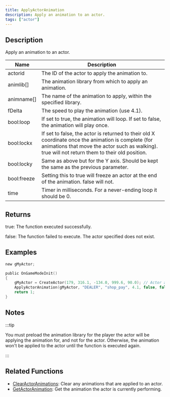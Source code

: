 ```yaml
---
title: ApplyActorAnimation
description: Apply an animation to an actor.
tags: ["actor"]
---
```


<VersionWarn version='SA-MP 0.3.7' />

## Description

Apply an animation to an actor.

| Name        | Description                                                                                                                                                                                            |
| ----------  | ------------------------------------------------------------------------------------------------------------------------------------------------------------------------------------------------------ |
| actorid     | The ID of the actor to apply the animation to.                                                                                                                                                         |
| animlib[]   | The animation library from which to apply an animation.                                                                                                                                                |
| animname[]  | The name of the animation to apply, within the specified library.                                                                                                                                      |
| fDelta      | The speed to play the animation (use 4.1).                                                                                                                                                             |
| bool:loop   | If set to true, the animation will loop. If set to false, the animation will play once.                                                                                                                |
| bool:lockx  | If set to false, the actor is returned to their old X coordinate once the animation is complete (for animations that move the actor such as walking). true will not return them to their old position. |
| bool:locky  | Same as above but for the Y axis. Should be kept the same as the previous parameter.                                                                                                                   |
| bool:freeze | Setting this to true will freeze an actor at the end of the animation. false will not.                                                                                                                 |
| time        | Timer in milliseconds. For a never-ending loop it should be 0.                                                                                                                                         |

## Returns

true: The function executed successfully.

false: The function failed to execute. The actor specified does not exist.

## Examples

```c
new gMyActor;

public OnGameModeInit()
{
    gMyActor = CreateActor(179, 316.1, -134.0, 999.6, 90.0); // Actor as salesperson in Ammunation
    ApplyActorAnimation(gMyActor, "DEALER", "shop_pay", 4.1, false, false, false, false, 0); // Pay anim
    return 1;
}
```

## Notes

:::tip

You must preload the animation library for the player the actor will be applying the animation for, and not for the actor. Otherwise, the animation won't be applied to the actor until the function is executed again.

:::

## Related Functions

- [ClearActorAnimations](ClearActorAnimations): Clear any animations that are applied to an actor.
- [GetActorAnimation](GetActorAnimation): Get the animation the actor is currently performing.
